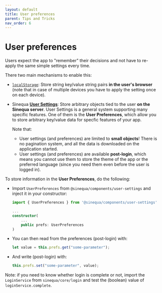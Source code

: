 ```yaml
---
layout: default
title: User preferences
parent: Tips and Tricks
nav_order: 6
---
```


# User preferences

Users expect the app to "remember" their decisions and not have to re-apply the same simple settings every time.

There two main mechanisms to enable this:

- [`localStorage`](https://developer.mozilla.org/en-US/docs/Web/API/Window/localStorage): Store string key/value string pairs **in the user's browser** (note that in case of multiple devices you have to apply the setting once on each device).
- Sinequa [**User Settings**](user-settings.html): Store arbitrary objects tied to the user **on the Sinequa server**. User Settings is a general system supporting many specific features. One of them is the **User Preferences**, which allow you to store arbitrary key/value data for specfic features of your app.

    Note that:
  - User settings (and preferences) are limited to **small objects**! There is no pagination system, and all the data is downloaded on the application started.
  - User settings (and preferences) are available **post-login**, which means you cannot use them to store the theme of the app or the preferred language (since you need them even before the user is logged in).

To store information in the **User Preferences**, do the following:

- Import `UserPreferences` from `@sinequa/components/user-settings` and inject it in your constructor:

    ```ts
    import { UserPreferences } from '@sinequa/components/user-settings';

    ...
    constructor(
        ...
        public prefs: UserPreferences
    )
    ```

- You can then read from the preferences (post-login) with:

    ```ts
    let value = this.prefs.get("some-parameter");
    ```

- And write (post-login) with:

    ```ts
    this.prefs.set("some-parameter", value);
    ```

Note: if you need to know whether login is complete or not, import the `LoginService` from `sinequa/core/login` and test the (boolean) value of `loginService.complete`.
